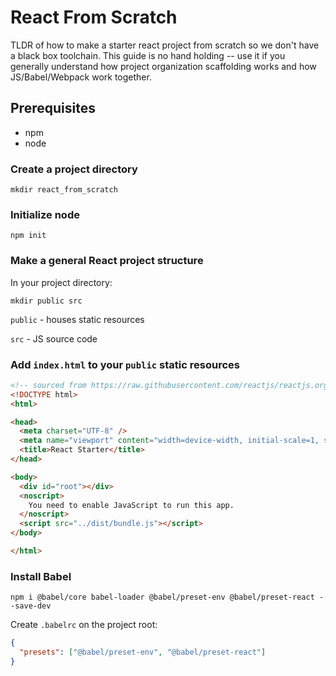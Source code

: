 # React From Scratch

TLDR of how to make a starter react project from scratch so we don't have a black box toolchain. This guide is no hand holding -- use it if you generally understand how project organization scaffolding works and how JS/Babel/Webpack work together.

## Prerequisites

- npm
- node

### Create a project directory

`mkdir react_from_scratch`

### Initialize node

`npm init`

### Make a general React project structure

In your project directory:

`mkdir public src`

`public` - houses static resources

`src` - JS source code

### Add `index.html` to your `public` static resources

```html
<!-- sourced from https://raw.githubusercontent.com/reactjs/reactjs.org/master/static/html/single-file-example.html -->
<!DOCTYPE html>
<html>

<head>
  <meta charset="UTF-8" />
  <meta name="viewport" content="width=device-width, initial-scale=1, shrink-to-fit=no">
  <title>React Starter</title>
</head>

<body>
  <div id="root"></div>
  <noscript>
    You need to enable JavaScript to run this app.
  </noscript>
  <script src="../dist/bundle.js"></script>
</body>

</html>
```

### Install Babel

```
npm i @babel/core babel-loader @babel/preset-env @babel/preset-react --save-dev
```

Create `.babelrc` on the project root:

```json
{
  "presets": ["@babel/preset-env", "@babel/preset-react"]
}
```




